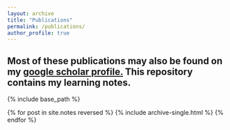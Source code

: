 ```yaml
---
layout: archive
title: "Publications"
permalink: /publications/
author_profile: true
---
```

Most of these publications may also be found on my <u><a href="https://scholar.google.com/citations?authuser=1&user=RNE48wsAAAAJ">google scholar profile</a>.</u>
This repository contains my learning notes.
---
{% include base_path %}

{% for post in site.notes reversed %}
  {% include archive-single.html %}
{% endfor %}

